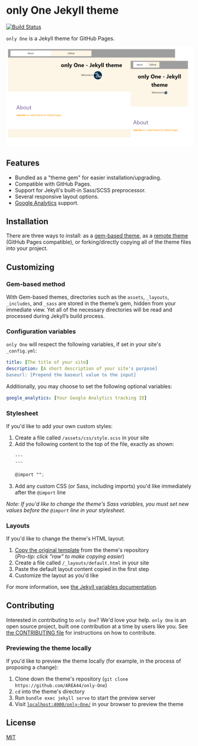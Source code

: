 # **only One** Jekyll theme
[![Build Status](https://travis-ci.org/AREA44/only-One.svg?branch=master)](https://travis-ci.org/AREA44/only-One)

`only One` is a Jekyll theme for GitHub Pages.

![screenshot](docs/screenshot.png)


## Features

* Bundled as a "theme gem" for easier installation/upgrading.
* Compatible with GitHub Pages.
* Support for Jekyll's built-in Sass/SCSS preprocessor.
* Several responsive layout options.
* [Google Analytics](https://www.google.com/analytics/) support.


## Installation

There are three ways to install: as a [gem-based theme](https://jekyllrb.com/docs/themes/#understanding-gem-based-themes), as a [remote theme](https://blog.github.com/2017-11-29-use-any-theme-with-github-pages/) (GitHub Pages compatible), or forking/directly copying all of the theme files into your project.


## Customizing

### Gem-based method

With Gem-based themes, directories such as the `assets`, `_layouts`, `_includes`, and `_sass` are stored in the theme’s gem, hidden from your immediate view. Yet all of the necessary directories will be read and processed during Jekyll’s build process.

### Configuration variables

`only One` will respect the following variables, if set in your site's `_config.yml`:

```yml
title: [The title of your site]
description: [A short description of your site's purpose]
baseurl: [Prepend the baseurl value to the input]
```

Additionally, you may choose to set the following optional variables:

```yml
google_analytics: [Your Google Analytics tracking ID]
```

### Stylesheet

If you'd like to add your own custom styles:

1. Create a file called `/assets/css/style.scss` in your site
2. Add the following content to the top of the file, exactly as shown:
    ```scss
    ---
    ---

    @import "";
    ```
3. Add any custom CSS (or Sass, including imports) you'd like immediately after the `@import` line

*Note: If you'd like to change the theme's Sass variables, you must set new values before the `@import` line in your stylesheet.*

### Layouts

If you'd like to change the theme's HTML layout:

1. [Copy the original template](https://github.com/AREA44/only-One/blob/master/_layouts/default.html) from the theme's repository<br/>(*Pro-tip: click "raw" to make copying easier*)
2. Create a file called `/_layouts/default.html` in your site
3. Paste the default layout content copied in the first step
4. Customize the layout as you'd like

For more information, see [the Jekyll variables documentation](https://jekyllrb.com/docs/variables/).


## Contributing

Interested in contributing to `only One`? We'd love your help. `only One` is an open source project, built one contribution at a time by users like you. See [the CONTRIBUTING file](docs/CONTRIBUTING.md) for instructions on how to contribute.

### Previewing the theme locally

If you'd like to preview the theme locally (for example, in the process of proposing a change):

1. Clone down the theme's repository (`git clone https://github.com/AREA44/only-One`)
2. `cd` into the theme's directory
3. Run `bundle exec jekyll serve` to start the preview server
4. Visit [`localhost:4000/only-One/`](http://localhost:4000/only-One) in your browser to preview the theme

## License
[MIT](LICENSE.md)